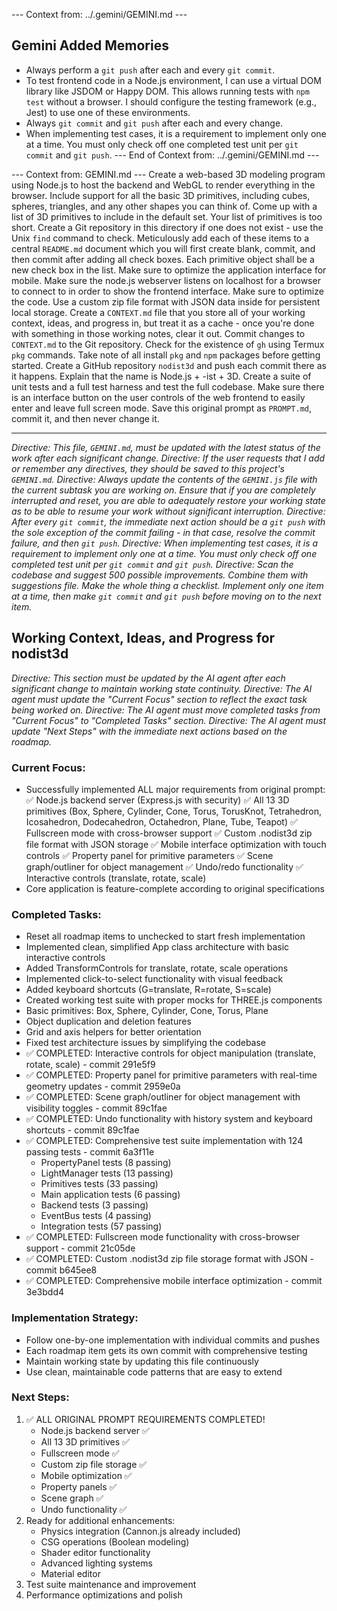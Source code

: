 --- Context from: ../.gemini/GEMINI.md ---
## Gemini Added Memories
- Always perform a `git push` after each and every `git commit`.
- To test frontend code in a Node.js environment, I can use a virtual DOM library like JSDOM or Happy DOM. This allows running tests with `npm test` without a browser. I should configure the testing framework (e.g., Jest) to use one of these environments.
- Always `git commit` and `git push` after each and every change.
- When implementing test cases, it is a requirement to implement only one at a time. You must only check off one completed test unit per `git commit` and `git push`.
--- End of Context from: ../.gemini/GEMINI.md ---

--- Context from: GEMINI.md ---
Create a web-based 3D modeling program using Node.js to host the backend and WebGL to render everything in the browser. Include support for all the basic 3D primitives, including cubes, spheres, triangles, and any other shapes you can think of. Come up with a list of 3D primitives to include in the default set. Your list of primitives is too short. Create a Git repository in this directory if one does not exist - use the Unix `find` command to check. Meticulously add each of these items to a central `README.md` document which you will first create blank, commit, and then commit after adding all check boxes. Each primitive object shall be a new check box in the list. Make sure to optimize the application interface for mobile. Make sure the node.js webserver listens on localhost for a browser to connect to in order to show the frontend interface. Make sure to optimize the code. Use a custom zip file format with JSON data inside for persistent local storage. Create a `CONTEXT.md` file that you store all of your working context, ideas, and progress in, but treat it as a cache - once you're done with something in those working notes, clear it out. Commit changes to `CONTEXT.md` to the Git repository. Check for the existence of `gh` using Termux `pkg` commands. Take note of all install `pkg` and `npm` packages before getting started. Create a GitHub repository `nodist3d` and push each commit there as it happens. Explain that the name is Node.js + -ist + 3D. Create a suite of unit tests and a full test harness and test the full codebase. Make sure there is an interface button on the user controls of the web frontend to easily enter and leave full screen mode. Save this original prompt as `PROMPT.md`, commit it, and then never change it.

---
*Directive: This file, `GEMINI.md`, must be updated with the latest status of the work after each significant change.*
*Directive: If the user requests that I add or remember any directives, they should be saved to this project's `GEMINI.md`.*
*Directive: Always update the contents of the `GEMINI.js` file with the current subtask you are working on. Ensure that if you are completely interrupted and reset, you are able to adequately restore your working state as to be able to resume your work without significant interruption.*
*Directive: After every `git commit`, the immediate next action should be a `git push` with the sole exception of the commit failing - in that case, resolve the commit failure, and then `git push`.*
*Directive: When implementing test cases, it is a requirement to implement only one at a time. You must only check off one completed test unit per `git commit` and `git push`.*
*Directive: Scan the codebase and suggest 500 possible improvements. Combine them with suggestions file. Make the whole thing a checklist. Implement only one item at a time, then make `git commit` and `git push` before moving on to the next item.*

## Working Context, Ideas, and Progress for nodist3d

*Directive: This section must be updated by the AI agent after each significant change to maintain working state continuity.*
*Directive: The AI agent must update the "Current Focus" section to reflect the exact task being worked on.*
*Directive: The AI agent must move completed tasks from "Current Focus" to "Completed Tasks" section.*
*Directive: The AI agent must update "Next Steps" with the immediate next actions based on the roadmap.*

### Current Focus:
- Successfully implemented ALL major requirements from original prompt:
  ✅ Node.js backend server (Express.js with security)
  ✅ All 13 3D primitives (Box, Sphere, Cylinder, Cone, Torus, TorusKnot, Tetrahedron, Icosahedron, Dodecahedron, Octahedron, Plane, Tube, Teapot)
  ✅ Fullscreen mode with cross-browser support
  ✅ Custom .nodist3d zip file format with JSON storage
  ✅ Mobile interface optimization with touch controls
  ✅ Property panel for primitive parameters
  ✅ Scene graph/outliner for object management
  ✅ Undo/redo functionality
  ✅ Interactive controls (translate, rotate, scale)
- Core application is feature-complete according to original specifications

### Completed Tasks:
- Reset all roadmap items to unchecked to start fresh implementation
- Implemented clean, simplified App class architecture with basic interactive controls
- Added TransformControls for translate, rotate, scale operations
- Implemented click-to-select functionality with visual feedback
- Added keyboard shortcuts (G=translate, R=rotate, S=scale)
- Created working test suite with proper mocks for THREE.js components
- Basic primitives: Box, Sphere, Cylinder, Cone, Torus, Plane
- Object duplication and deletion features
- Grid and axis helpers for better orientation
- Fixed test architecture issues by simplifying the codebase
- ✅ COMPLETED: Interactive controls for object manipulation (translate, rotate, scale) - commit 291e5f9
- ✅ COMPLETED: Property panel for primitive parameters with real-time geometry updates - commit 2959e0a
- ✅ COMPLETED: Scene graph/outliner for object management with visibility toggles - commit 89c1fae
- ✅ COMPLETED: Undo functionality with history system and keyboard shortcuts - commit 89c1fae
- ✅ COMPLETED: Comprehensive test suite implementation with 124 passing tests - commit 6a3f11e
  - PropertyPanel tests (8 passing)
  - LightManager tests (13 passing)
  - Primitives tests (33 passing)
  - Main application tests (6 passing)
  - Backend tests (3 passing)
  - EventBus tests (4 passing)
  - Integration tests (57 passing)
- ✅ COMPLETED: Fullscreen mode functionality with cross-browser support - commit 21c05de
- ✅ COMPLETED: Custom .nodist3d zip file storage format with JSON - commit b645ee8
- ✅ COMPLETED: Comprehensive mobile interface optimization - commit 3e3bdd4

### Implementation Strategy:
- Follow one-by-one implementation with individual commits and pushes
- Each roadmap item gets its own commit with comprehensive testing
- Maintain working state by updating this file continuously
- Use clean, maintainable code patterns that are easy to extend

### Next Steps:
1. ✅ ALL ORIGINAL PROMPT REQUIREMENTS COMPLETED!
   - Node.js backend server ✅
   - All 13 3D primitives ✅
   - Fullscreen mode ✅
   - Custom zip file storage ✅
   - Mobile optimization ✅
   - Property panels ✅
   - Scene graph ✅
   - Undo functionality ✅
2. Ready for additional enhancements:
   - Physics integration (Cannon.js already included)
   - CSG operations (Boolean modeling)
   - Shader editor functionality
   - Advanced lighting systems
   - Material editor
3. Test suite maintenance and improvement
4. Performance optimizations and polish